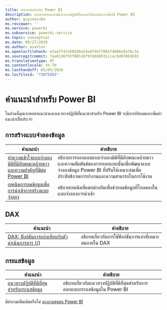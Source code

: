 ```yaml
---
title: คำแนะนำสำหรับ Power BI
description: เอกสารคำแนะนำมีแนวทางปฏิบัติที่แนะนำให้ดำเนินการเมื่อใช้ Power BI
author: guyinacube
ms.reviewer: ''
ms.service: powerbi
ms.subservice: powerbi-service
ms.topic: conceptual
ms.date: 09/27/2019
ms.author: asaxton
ms.openlocfilehash: e3aeff47e585d9a54edf46f7001f4686e9a76c3a
ms.sourcegitcommit: 7aa0136f93f88516f97ddd8031ccac5d07863b92
ms.translationtype: HT
ms.contentlocale: th-TH
ms.lasthandoff: 05/05/2020
ms.locfileid: "73875565"
---
```

# <a name="guidance-for-power-bi"></a>คำแนะนำสำหรับ Power BI

ในส่วนนี้คุณจะพบคำแนะนำและแนวทางปฏิบัติที่แนะนำสำหรับ Power BI จะมีการอัปเดตและเพิ่มคำแนะนำเป็นประจำ

## <a name="data-modeling"></a>การสร้างแบบจำลองข้อมูล

| คำแนะนำ | คำอธิบาย |
| --- | --- |
| [ทำความเข้าใจแบบจำลองมิติที่มีลักษณะคล้ายดาวและความสำคัญที่มีต่อ Power BI](star-schema.md) | อธิบายการออกแบบแบบจำลองมิติที่มีลักษณะคล้ายดาวและความสัมพันธ์ของการออกแบบนั้นเพื่อพัฒนาแบบจำลองข้อมูล Power BI ที่ปรับให้เหมาะสมเพื่อประสิทธิภาพการทำงานและความสามารถในการใช้งาน |
| [เทคนิคการลดข้อมูลเพื่อการนำเข้าการสร้างแบบจำลอง](import-modeling-data-reduction.md) | อธิบายเทคนิคที่แตกต่างกันเพื่อช่วยลดข้อมูลที่โหลดลงในแบบจำลองการนำเข้า |

## <a name="dax"></a>DAX

| คำแนะนำ | คำอธิบาย |
| --- | --- |
| [DAX: ฟังก์ชันการแบ่งเทียบกับตัวดำเนินการหาร (/)](dax-divide-function-operator.md) | อธิบายเกี่ยวกับการใช้ฟังก์ชันการแบ่งที่เหมาะสมภายใน DAX |

## <a name="dataflows"></a>กระแสข้อมูล

| คำแนะนำ | คำอธิบาย |
| --- | --- |
| [แนวทางปฏิบัติที่ดีที่สุดสำหรับกระแสข้อมูล](../service-dataflows-best-practices.md) | อธิบายเกี่ยวกับแนวทางปฏิบัติที่ดีที่สุดสำหรับการออกแบบกระแสข้อมูลใน Power BI |

มีคำถามเพิ่มเติมหรือไม่ [ลองถามชุมชน Power BI](https://community.powerbi.com/)